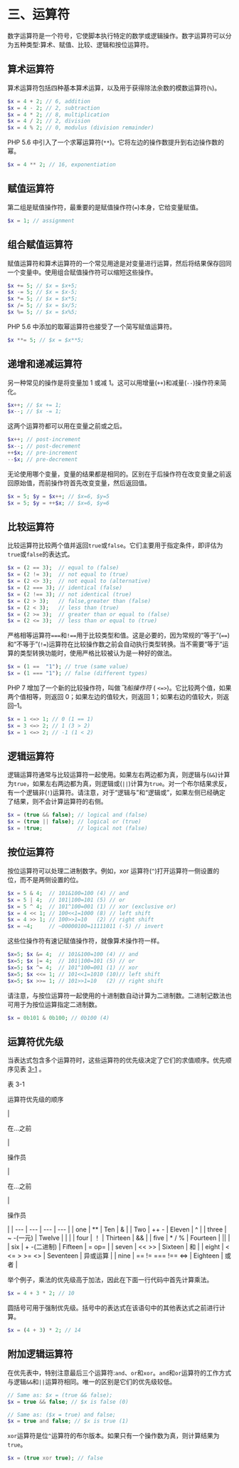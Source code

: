 # 三、运算符

数字运算符是一个符号，它使脚本执行特定的数学或逻辑操作。数字运算符可以分为五种类型:算术、赋值、比较、逻辑和按位运算符。

## 算术运算符

算术运算符包括四种基本算术运算，以及用于获得除法余数的模数运算符(`%`)。

```php
$x = 4 + 2; // 6, addition
$x = 4 - 2; // 2, subtraction
$x = 4 * 2; // 8, multiplication
$x = 4 / 2; // 2, division
$x = 4 % 2; // 0, modulus (division remainder)

```

PHP 5.6 中引入了一个求幂运算符(`**`)。它将左边的操作数提升到右边操作数的幂。

```php
$x = 4 ** 2; // 16, exponentiation

```

## 赋值运算符

第二组是赋值操作符，最重要的是赋值操作符(`=`)本身，它给变量赋值。

```php
$x = 1; // assignment

```

## 组合赋值运算符

赋值运算符和算术运算符的一个常见用途是对变量进行运算，然后将结果保存回同一个变量中。使用组合赋值操作符可以缩短这些操作。

```php
$x += 5; // $x = $x+5;
$x -= 5; // $x = $x-5;
$x *= 5; // $x = $x*5;
$x /= 5; // $x = $x/5;
$x %= 5; // $x = $x%5;

```

PHP 5.6 中添加的取幂运算符也接受了一个简写赋值运算符。

```php
$x **= 5; // $x = $x**5;

```

## 递增和递减运算符

另一种常见的操作是将变量加 1 或减 1。这可以用增量(`++`)和减量(`--`)操作符来简化。

```php
$x++; // $x += 1;
$x--; // $x -= 1;

```

这两个运算符都可以用在变量之前或之后。

```php
$x++; // post-increment
$x--; // post-decrement
++$x; // pre-increment
--$x; // pre-decrement

```

无论使用哪个变量，变量的结果都是相同的。区别在于后操作符在改变变量之前返回原始值，而前操作符首先改变变量，然后返回值。

```php
$x = 5; $y = $x++; // $x=6, $y=5
$x = 5; $y = ++$x; // $x=6, $y=6

```

## 比较运算符

比较运算符比较两个值并返回`true`或`false`。它们主要用于指定条件，即评估为`true`或`false`的表达式。

```php
$x = (2 == 3);  // equal to (false)
$x = (2 != 3);  // not equal to (true)
$x = (2 <> 3);  // not equal to (alternative)
$x = (2 === 3); // identical (false)
$x = (2 !== 3); // not identical (true)
$x = (2 > 3);   // false,greater than (false)
$x = (2 < 3);   // less than (true)
$x = (2 >= 3);  // greater than or equal to (false)
$x = (2 <= 3);  // less than or equal to (true)

```

严格相等运算符`===`和`!==`用于比较类型和值。这是必要的，因为常规的“等于”(`==`)和“不等于”(`!=`)运算符在比较操作数之前会自动执行类型转换。当不需要“等于”运算的类型转换功能时，使用严格比较被认为是一种好的做法。

```php
$x = (1 ==  "1"); // true (same value)
$x = (1 === "1"); // false (different types)

```

PHP 7 增加了一个新的比较操作符，叫做*飞船操作符* ( `<=>`)。它比较两个值，如果两个值相等，则返回 0；如果左边的值较大，则返回 1；如果右边的值较大，则返回–1。

```php
$x = 1 <=> 1; // 0 (1 == 1)
$x = 3 <=> 2; // 1 (3 > 2)
$x = 1 <=> 2; // -1 (1 < 2)

```

## 逻辑运算符

逻辑运算符通常与比较运算符一起使用。如果左右两边都为真，则逻辑与(`&&`)计算为`true`，如果左右两边都为真，则逻辑或(`||`)计算为`true`。对一个布尔结果求反，有一个逻辑非(`!`)运算符。请注意，对于“逻辑与”和“逻辑或”，如果左侧已经确定了结果，则不会计算运算符的右侧。

```php
$x = (true && false); // logical and (false)
$x = (true || false); // logical or (true)
$x = !true;           // logical not (false)

```

## 按位运算符

按位运算符可以处理二进制数字。例如，xor 运算符(`^`)打开运算符一侧设置的位，而不是两侧设置的位。

```php
$x = 5 & 4;  // 101&100=100 (4) // and
$x = 5 | 4;  // 101|100=101 (5) // or
$x = 5 ^ 4;  // 101^100=001 (1) // xor (exclusive or)
$x = 4 << 1; // 100<<1=1000 (8) // left shift
$x = 4 >> 1; // 100>>1=10   (2) // right shift
$x = ~4;     // ~00000100=11111011 (-5) // invert

```

这些位操作符有速记赋值操作符，就像算术操作符一样。

```php
$x=5; $x &= 4;  // 101&100=100 (4) // and
$x=5; $x |= 4;  // 101|100=101 (5) // or
$x=5; $x ^= 4;  // 101^100=001 (1) // xor
$x=5; $x <<= 1; // 101<<1=1010 (10)// left shift
$x=5; $x >>= 1; // 101>>1=10   (2) // right shift

```

请注意，与按位运算符一起使用的十进制数自动计算为二进制数。二进制记数法也可用于为按位运算指定二进制数。

```php
$x = 0b101 & 0b100; // 0b100 (4)

```

## 运算符优先级

当表达式包含多个运算符时，这些运算符的优先级决定了它们的求值顺序。优先顺序见表 [3-1](#Tab1) 。

表 3-1

运算符优先级的顺序

<colgroup><col class="tcol1 align-left"> <col class="tcol2 align-left"> <col class="tcol3 align-left"> <col class="tcol4 align-left"></colgroup> 
| 

在…之前

 | 

操作员

 | 

在…之前

 | 

操作员

 |
| --- | --- | --- | --- |
| one | ** | Ten | & |
| Two | ++ - | Eleven | ^ |
| three | ~ -(一元) | Twelve | &#124; |
| four | ！ | Thirteen | && |
| five | * / % | Fourteen | &#124;&#124; |
| six | + -(二进制) | Fifteen | = op= |
| seven | << >> | Sixteen | 和 |
| eight | < <= > >= <> | Seventeen | 异或运算 |
| nine | == != === !== <=> | Eighteen | 或者 |

举个例子，乘法的优先级高于加法，因此在下面一行代码中首先计算乘法。

```php
$x = 4 + 3 * 2; // 10

```

圆括号可用于强制优先级。括号中的表达式在该语句中的其他表达式之前进行计算。

```php
$x = (4 + 3) * 2; // 14

```

## 附加逻辑运算符

在优先表中，特别注意最后三个运算符:`and`、`or`和`xor`。`and`和`or`运算符的工作方式与逻辑`&&`和`||`运算符相同。唯一的区别是它们的优先级较低。

```php
// Same as: $x = (true && false);
$x = true && false; // $x is false (0)

// Same as: ($x = true) and false;
$x = true and false; // $x is true (1)

```

`xor`运算符是位`^`运算符的布尔版本。如果只有一个操作数为真，则计算结果为`true`。

```php
$x = (true xor true); // false

```